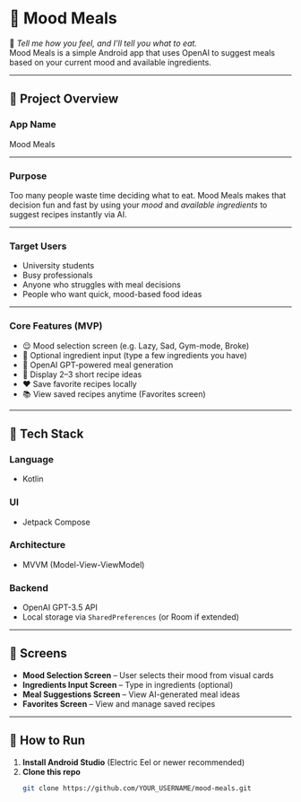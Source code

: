 # 🥗 Mood Meals

📱 *Tell me how you feel, and I’ll tell you what to eat.*  
Mood Meals is a simple Android app that uses OpenAI to suggest meals based on your current mood and available ingredients.

---

## 📌 Project Overview

### **App Name**
Mood Meals

---

### **Purpose**
Too many people waste time deciding what to eat. Mood Meals makes that decision fun and fast by using your *mood* and *available ingredients* to suggest recipes instantly via AI.

---

### **Target Users**
- University students
- Busy professionals
- Anyone who struggles with meal decisions
- People who want quick, mood-based food ideas

---

### **Core Features (MVP)**
- 😌 Mood selection screen (e.g. Lazy, Sad, Gym-mode, Broke)
- 🥕 Optional ingredient input (type a few ingredients you have)
- 🧠 OpenAI GPT-powered meal generation
- 🧾 Display 2–3 short recipe ideas
- ❤️ Save favorite recipes locally
- 📚 View saved recipes anytime (Favorites screen)

---

## 🧰 Tech Stack

### **Language**
- Kotlin

### **UI**
- Jetpack Compose

### **Architecture**
- MVVM (Model-View-ViewModel)

### **Backend**
- OpenAI GPT-3.5 API
- Local storage via `SharedPreferences` (or Room if extended)

---

## 📱 Screens

- **Mood Selection Screen** – User selects their mood from visual cards
- **Ingredients Input Screen** – Type in ingredients (optional)
- **Meal Suggestions Screen** – View AI-generated meal ideas
- **Favorites Screen** – View and manage saved recipes

---

## 🧪 How to Run

1. **Install Android Studio** (Electric Eel or newer recommended)
2. **Clone this repo**
   ```bash
   git clone https://github.com/YOUR_USERNAME/mood-meals.git
